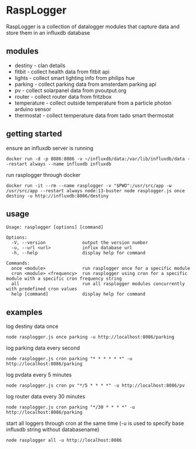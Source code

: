 # RaspLogger

RaspLogger is a collection of datalogger modules that capture data and store them in an influxdb database

## modules

- destiny - clan details
- fitbit - collect health data from fitbit api
- lights - collect smart lighting info from philips hue
- parking - collect parking data from amsterdam parking api
- pv - collect solarpanel data from pvoutput.org
- router - collect router data from fritzbox
- temperature - collect outside temperature from a particle photon arduino sensor
- thermostat - collect temperature data from tado smart thermostat

## getting started

ensure an influxdb server is running
```
docker run -d -p 8086:8086 -v ~/influxdb/data:/var/lib/influxdb/data --restart always --name influxdb influxdb
```

run rasplogger through docker
```
docker run -it --rm --name rasplogger -v "$PWD":/usr/src/app -w /usr/src/app --restart always node:13-buster node rasplogger.js once destiny -u http://influxdb:8086/destiny
```

## usage

```
Usage: rasplogger [options] [command]

Options:
  -V, --version              output the version number
  -u, --url <url>            influx database url
  -h, --help                 display help for command

Commands:
  once <module>              run rasplogger once for a specific module
  cron <module> <frequency>  run rasplogger using cron for a specific module with a specific cron frequency string
  all                        run all rasplogger modules concurrently with predefined cron values
  help [command]             display help for command
```

## examples

log destiny data once
```
node rasplogger.js once parking -u http://localhost:8086/parking
```

log parking data every second
```
node rasplogger.js cron parking "* * * * * *" -u http://localhost:8086/parking
```

log pvdata every 5 minutes
```
node rasplogger.js cron pv "*/5 * * * *" -u http://localhost:8086/pv
```

log router data every 30 minutes
```
node rasplogger.js cron parking "*/30 * * * *" -u http://localhost:8086/parking
```

start all loggers through cron at the same time (-u is used to specify base influxdb string without databasename)
```
node rasplogger all -u http://localhost:8086
```
